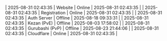| 2025-08-31 02:43:35 | Website | Online | 2025-08-31 02:43:35 |
| 2025-08-31 02:43:35 | Registration | Online | 2025-08-31 02:43:35 |
| 2025-08-31 02:43:35 | Auth Server | Offline | 2025-08-18 09:33:31 |
| 2025-08-31 02:43:35 | Kezan (PvE) | Offline | 2025-08-03 17:58:02 |
| 2025-08-31 02:43:35 | Gurubashi (PvP) | Offline | 2025-08-23 21:44:06 |
| 2025-08-31 02:43:35 | Cloudflare | Online | 2025-08-31 02:43:35 |

